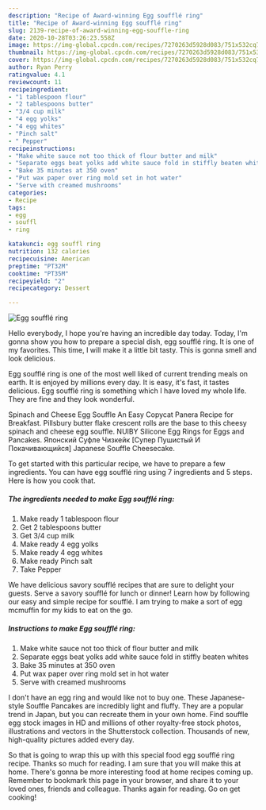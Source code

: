 ```yaml
---
description: "Recipe of Award-winning Egg soufflé ring"
title: "Recipe of Award-winning Egg soufflé ring"
slug: 2139-recipe-of-award-winning-egg-souffle-ring
date: 2020-10-28T03:26:23.558Z
image: https://img-global.cpcdn.com/recipes/7270263d5928d083/751x532cq70/egg-souffle-ring-recipe-main-photo.jpg
thumbnail: https://img-global.cpcdn.com/recipes/7270263d5928d083/751x532cq70/egg-souffle-ring-recipe-main-photo.jpg
cover: https://img-global.cpcdn.com/recipes/7270263d5928d083/751x532cq70/egg-souffle-ring-recipe-main-photo.jpg
author: Ryan Perry
ratingvalue: 4.1
reviewcount: 11
recipeingredient:
- "1 tablespoon flour"
- "2 tablespoons butter"
- "3/4 cup milk"
- "4 egg yolks"
- "4 egg whites"
- "Pinch salt"
- " Pepper"
recipeinstructions:
- "Make white sauce not too thick of flour butter and milk"
- "Separate eggs beat yolks add white sauce fold in stiffly beaten whites"
- "Bake 35 minutes at 350 oven"
- "Put wax paper over ring mold set in hot water"
- "Serve with creamed mushrooms"
categories:
- Recipe
tags:
- egg
- souffl
- ring

katakunci: egg souffl ring 
nutrition: 132 calories
recipecuisine: American
preptime: "PT32M"
cooktime: "PT35M"
recipeyield: "2"
recipecategory: Dessert

---
```



![Egg soufflé ring](https://img-global.cpcdn.com/recipes/7270263d5928d083/751x532cq70/egg-souffle-ring-recipe-main-photo.jpg)

Hello everybody, I hope you're having an incredible day today. Today, I'm gonna show you how to prepare a special dish, egg soufflé ring. It is one of my favorites. This time, I will make it a little bit tasty. This is gonna smell and look delicious.

Egg soufflé ring is one of the most well liked of current trending meals on earth. It is enjoyed by millions every day. It is easy, it's fast, it tastes delicious. Egg soufflé ring is something which I have loved my whole life. They are fine and they look wonderful.

Spinach and Cheese Egg Souffle An Easy Copycat Panera Recipe for Breakfast. Pillsbury butter flake crescent rolls are the base to this cheesy spinach and cheese egg souffle. NUIBY Silicone Egg Rings for Eggs and Pancakes. Японский Суфле Чизкейк [Супер Пушистый И Покачивающийся] Japanese Souffle Cheesecake.


To get started with this particular recipe, we have to prepare a few ingredients. You can have egg soufflé ring using 7 ingredients and 5 steps. Here is how you cook that.

<!--inarticleads1-->

##### The ingredients needed to make Egg soufflé ring:

1. Make ready 1 tablespoon flour
1. Get 2 tablespoons butter
1. Get 3/4 cup milk
1. Make ready 4 egg yolks
1. Make ready 4 egg whites
1. Make ready Pinch salt
1. Take  Pepper


We have delicious savory soufflé recipes that are sure to delight your guests. Serve a savory soufflé for lunch or dinner! Learn how by following our easy and simple recipe for soufflé. I am trying to make a sort of egg mcmuffin for my kids to eat on the go. 

<!--inarticleads2-->

##### Instructions to make Egg soufflé ring:

1. Make white sauce not too thick of flour butter and milk
1. Separate eggs beat yolks add white sauce fold in stiffly beaten whites
1. Bake 35 minutes at 350 oven
1. Put wax paper over ring mold set in hot water
1. Serve with creamed mushrooms


I don&#39;t have an egg ring and would like not to buy one. These Japanese-style Souffle Pancakes are incredibly light and fluffy. They are a popular trend in Japan, but you can recreate them in your own home. Find souffle egg stock images in HD and millions of other royalty-free stock photos, illustrations and vectors in the Shutterstock collection. Thousands of new, high-quality pictures added every day. 

So that is going to wrap this up with this special food egg soufflé ring recipe. Thanks so much for reading. I am sure that you will make this at home. There's gonna be more interesting food at home recipes coming up. Remember to bookmark this page in your browser, and share it to your loved ones, friends and colleague. Thanks again for reading. Go on get cooking!
